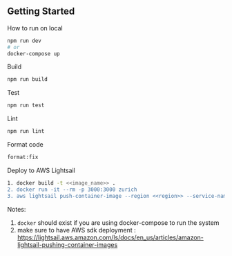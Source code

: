## Getting Started

How to run on local

```bash
npm run dev
# or
docker-compose up
```

Build
```bash
npm run build
```

Test
```bash
npm run test
```

Lint
```bash
npm run lint
```

Format code
```bash
format:fix
```

Deploy to AWS Lightsail
```bash
1. docker build -t <<image_name>> .
2. docker run -it --rm -p 3000:3000 zurich
3. aws lightsail push-container-image --region <<region>> --service-name <<lightsail container name>> --label <<any label>> --image <<image_name>>
```

Notes:
1. `docker` should exist if you are using docker-compose to run the system
2. make sure to have AWS sdk deployment : https://lightsail.aws.amazon.com/ls/docs/en_us/articles/amazon-lightsail-pushing-container-images 